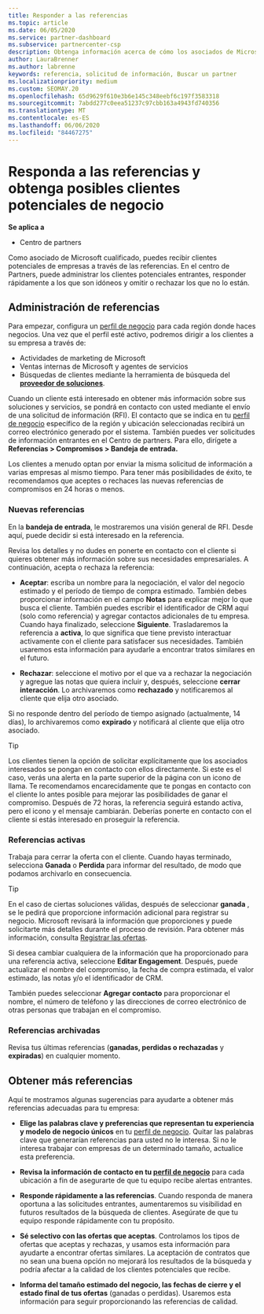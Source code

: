 ```yaml
---
title: Responder a las referencias
ms.topic: article
ms.date: 06/05/2020
ms.service: partner-dashboard
ms.subservice: partnercenter-csp
description: Obtenga información acerca de cómo los asociados de Microsoft cualificados pueden responder a las referencias, administrar referencias nuevas, existentes y archivadas, y obtener más referencias en el futuro.
author: LauraBrenner
ms.author: labrenne
keywords: referencia, solicitud de información, Buscar un partner
ms.localizationpriority: medium
ms.custom: SEOMAY.20
ms.openlocfilehash: 65d9629f610e3b6e145c348eebf6c197f3583318
ms.sourcegitcommit: 7abdd277c0eea51237c97cbb163a4943fd740356
ms.translationtype: MT
ms.contentlocale: es-ES
ms.lasthandoff: 06/06/2020
ms.locfileid: "84467275"
---
```

# <a name="respond-to-referrals-and-get-potential-business-leads"></a>Responda a las referencias y obtenga posibles clientes potenciales de negocio

**Se aplica a**

- Centro de partners

Como asociado de Microsoft cualificado, puedes recibir clientes potenciales de empresas a través de las referencias. En el centro de Partners, puede administrar los clientes potenciales entrantes, responder rápidamente a los que son idóneos y omitir o rechazar los que no lo están. 

## <a name="referral-management"></a>Administración de referencias

Para empezar, configura un [perfil de negocio](create-a-marketing-profile.md) para cada región donde haces negocios. Una vez que el perfil esté activo, podremos dirigir a los clientes a su empresa a través de:

- Actividades de marketing de Microsoft
- Ventas internas de Microsoft y agentes de servicios
- Búsquedas de clientes mediante la herramienta de búsqueda del **[proveedor de soluciones](https://www.microsoft.com/solution-providers/home)**.

Cuando un cliente está interesado en obtener más información sobre sus soluciones y servicios, se pondrá en contacto con usted mediante el envío de una solicitud de información (RFI). El contacto que se indica en tu [perfil de negocio](create-a-marketing-profile.md) específico de la región y ubicación seleccionadas recibirá un correo electrónico generado por el sistema. También puedes ver solicitudes de información entrantes en el Centro de partners. Para ello, dirígete a **Referencias > Compromisos > Bandeja de entrada.**

Los clientes a menudo optan por enviar la misma solicitud de información a varias empresas al mismo tiempo. Para tener más posibilidades de éxito, te recomendamos que aceptes o rechaces las nuevas referencias de compromisos en 24 horas o menos.

### <a name="new-referrals"></a>Nuevas referencias

En la **bandeja de entrada**, le mostraremos una visión general de RFI. Desde aquí, puede decidir si está interesado en la referencia.

Revisa los detalles y no dudes en ponerte en contacto con el cliente si quieres obtener más información sobre sus necesidades empresariales. A continuación, acepta o rechaza la referencia:

- **Aceptar**: escriba un nombre para la negociación, el valor del negocio estimado y el período de tiempo de compra estimado. También debes proporcionar información en el campo **Notas** para explicar mejor lo que busca el cliente. También puedes escribir el identificador de CRM aquí (solo como referencia) y agregar contactos adicionales de tu empresa. Cuando haya finalizado, seleccione **Siguiente**. Trasladaremos la referencia a **activa**, lo que significa que tiene previsto interactuar activamente con el cliente para satisfacer sus necesidades. También usaremos esta información para ayudarle a encontrar tratos similares en el futuro.

- **Rechazar**: seleccione el motivo por el que va a rechazar la negociación y agregue las notas que quiera incluir y, después, seleccione **cerrar interacción**. Lo archivaremos como **rechazado** y notificaremos al cliente que elija otro asociado.

Si no responde dentro del período de tiempo asignado (actualmente, 14 días), lo archivaremos como **expirado** y notificará al cliente que elija otro asociado.

> [!TIP]
> Los clientes tienen la opción de solicitar explícitamente que los asociados interesados se pongan en contacto con ellos directamente. Si este es el caso, verás una alerta en la parte superior de la página con un icono de llama. Te recomendamos encarecidamente que te pongas en contacto con el cliente lo antes posible para mejorar las posibilidades de ganar el compromiso. Después de 72 horas, la referencia seguirá estando activa, pero el icono y el mensaje cambiarán. Deberías ponerte en contacto con el cliente si estás interesado en proseguir la referencia.

### <a name="active-referrals"></a>Referencias activas

Trabaja para cerrar la oferta con el cliente. Cuando hayas terminado, selecciona **Ganada** o **Perdida** para informar del resultado, de modo que podamos archivarlo en consecuencia.

> [!TIP]
> En el caso de ciertas soluciones válidas, después de seleccionar **ganada** , se le pedirá que proporcione información adicional para registrar su negocio. Microsoft revisará la información que proporciones y puede solicitarte más detalles durante el proceso de revisión. Para obtener más información, consulta [Registrar las ofertas](register-deals.md).

Si desea cambiar cualquiera de la información que ha proporcionado para una referencia activa, seleccione **Editar Engagement**. Después, puede actualizar el nombre del compromiso, la fecha de compra estimada, el valor estimado, las notas y/o el identificador de CRM.

También puedes seleccionar **Agregar contacto** para proporcionar el nombre, el número de teléfono y las direcciones de correo electrónico de otras personas que trabajan en el compromiso.


### <a name="archived-referrals"></a>Referencias archivadas

Revisa tus últimas referencias (**ganadas, perdidas o rechazadas** y **expiradas**) en cualquier momento. 

## <a name="getting-more-referrals"></a>Obtener más referencias

Aquí te mostramos algunas sugerencias para ayudarte a obtener más referencias adecuadas para tu empresa:

- **Elige las palabras clave y preferencias que representan tu experiencia y modelo de negocio únicos** en tu [perfil de negocio](create-a-marketing-profile.md). Quitar las palabras clave que generarían referencias para usted no le interesa. Si no le interesa trabajar con empresas de un determinado tamaño, actualice esta preferencia.

- **Revisa la información de contacto en tu [perfil de negocio](create-a-marketing-profile.md)** para cada ubicación a fin de asegurarte de que tu equipo recibe alertas entrantes.

- **Responde rápidamente a las referencias**. Cuando responda de manera oportuna a las solicitudes entrantes, aumentaremos su visibilidad en futuros resultados de la búsqueda de clientes. Asegúrate de que tu equipo responde rápidamente con tu propósito.

- **Sé selectivo con las ofertas que aceptas**. Controlamos los tipos de ofertas que aceptas y rechazas, y usamos esta información para ayudarte a encontrar ofertas similares. La aceptación de contratos que no sean una buena opción no mejorará los resultados de la búsqueda y podría afectar a la calidad de los clientes potenciales que recibe.

- **Informa del tamaño estimado del negocio, las fechas de cierre y el estado final de tus ofertas** (ganadas o perdidas). Usaremos esta información para seguir proporcionando las referencias de calidad.
